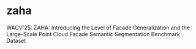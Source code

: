 # zaha
WACV'25: ZAHA: Introducing the Level of Facade Generalization and the Large-Scale Point Cloud Facade Semantic Segmentation Benchmark Dataset
